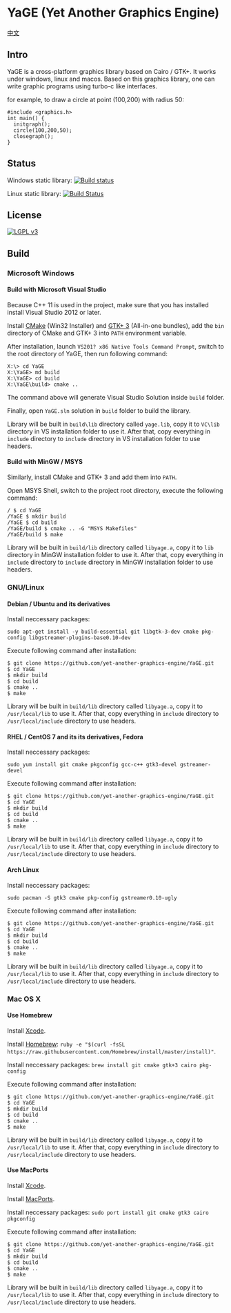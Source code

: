 # YaGE (Yet Another Graphics Engine)

[中文](https://github.com/yet-another-graphics-engine/YaGE/blob/master/README-zh.md)

## Intro

YaGE is a cross-platform graphics library based on Cairo / GTK+. It works under windows, linux and macos.
Based on this graphics library, one can write graphic programs using turbo-c like interfaces.

for example, to draw a circle at point (100,200) with radius 50:

    #include <graphics.h>
    int main() {
      initgraph();
      circle(100,200,50);
      closegraph();
    }

## Status

Windows static library: [![Build status](https://img.shields.io/appveyor/ci/xdqi/yage.svg)](https://ci.appveyor.com/project/xdqi/yage)

Linux static library: [![Build Status](https://img.shields.io/travis/yet-another-graphics-engine/YaGE.svg)](https://travis-ci.org/yet-another-graphics-engine/YaGE)

## License

[![LGPL v3](https://www.gnu.org/graphics/lgplv3-147x51.png)](https://www.gnu.org/licenses/)

## Build

### Microsoft Windows

#### Build with Microsoft Visual Studio

Because C++ 11 is used in the project, make sure that you has installed install Visual Studio 2012 or later.

Install [CMake](http://www.cmake.org/download/) (Win32 Installer) and [GTK+ 3](http://www.gtk.org/download/win32.php) (All-in-one bundles), add the `bin` directory of CMake and GTK+ 3 into `PATH` environment variable.

After installation, launch `VS201? x86 Native Tools Command Prompt`, switch to the root directory of YaGE, then run following command:

```
X:\> cd YaGE
X:\YaGE> md build
X:\YaGE> cd build
X:\YaGE\build> cmake ..
```

The command above will generate Visual Studio Solution inside `build` folder.

Finally, open `YaGE.sln` solution in `build` folder to build the library.

Library will be built in `build\lib` directory called `yage.lib`, copy it to `VC\lib` directory in VS installation folder to use it. After that, copy everything in `include` directory to `include` directory in VS installation folder to use headers.

#### Build with MinGW / MSYS

Similarly, install CMake and GTK+ 3 and add them into `PATH`.

Open MSYS Shell, switch to the project root directory, execute the following command:

```
/ $ cd YaGE
/YaGE $ mkdir build
/YaGE $ cd build
/YaGE/build $ cmake .. -G "MSYS Makefiles"
/YaGE/build $ make
```

Library will be built in `build/lib` directory called `libyage.a`, copy it to `lib` directory in MinGW installation folder to use it. After that, copy everything in `include` directory to `include` directory in MinGW installation folder to use headers.

### GNU/Linux

#### Debian / Ubuntu and its derivatives

Install neccessary packages:

`sudo apt-get install -y build-essential git libgtk-3-dev cmake pkg-config libgstreamer-plugins-base0.10-dev`

Execute following command after installation:

```
$ git clone https://github.com/yet-another-graphics-engine/YaGE.git
$ cd YaGE
$ mkdir build
$ cd build
$ cmake ..
$ make
```

Library will be built in `build/lib` directory called `libyage.a`, copy it to `/usr/local/lib` to use it. After that, copy everything in `include` directory to `/usr/local/include` directory to use headers.


#### RHEL / CentOS 7 and its its derivatives, Fedora

Install neccessary packages:

`sudo yum install git cmake pkgconfig gcc-c++ gtk3-devel gstreamer-devel`

Execute following command after installation:

```
$ git clone https://github.com/yet-another-graphics-engine/YaGE.git
$ cd YaGE
$ mkdir build
$ cd build
$ cmake ..
$ make
```

Library will be built in `build/lib` directory called `libyage.a`, copy it to `/usr/local/lib` to use it. After that, copy everything in `include` directory to `/usr/local/include` directory to use headers.

#### Arch Linux

Install neccessary packages:

`sudo pacman -S gtk3 cmake pkg-config gstreamer0.10-ugly`

Execute following command after installation:

```
$ git clone https://github.com/yet-another-graphics-engine/YaGE.git
$ cd YaGE
$ mkdir build
$ cd build
$ cmake ..
$ make
```

Library will be built in `build/lib` directory called `libyage.a`, copy it to `/usr/local/lib` to use it. After that, copy everything in `include` directory to `/usr/local/include` directory to use headers.

### Mac OS X

#### Use Homebrew

Install [Xcode](https://developer.apple.com/xcode/).

Install [Homebrew](http://brew.sh/): `ruby -e "$(curl -fsSL https://raw.githubusercontent.com/Homebrew/install/master/install)"`.

Install neccessary packages: `brew install git cmake gtk+3 cairo pkg-config`

Execute following command after installation:

```
$ git clone https://github.com/yet-another-graphics-engine/YaGE.git
$ cd YaGE
$ mkdir build
$ cd build
$ cmake ..
$ make
```

Library will be built in `build/lib` directory called `libyage.a`, copy it to `/usr/local/lib` to use it. After that, copy everything in `include` directory to `/usr/local/include` directory to use headers.

#### Use MacPorts

Install [Xcode](https://developer.apple.com/xcode/).

Install [MacPorts](https://www.macports.org/install.php).

Install neccessary packages: `sudo port install git cmake gtk3 cairo pkgconfig`

Execute following command after installation:

```
$ git clone https://github.com/yet-another-graphics-engine/YaGE.git
$ cd YaGE
$ mkdir build
$ cd build
$ cmake ..
$ make
```

Library will be built in `build/lib` directory called `libyage.a`, copy it to `/usr/local/lib` to use it. After that, copy everything in `include` directory to `/usr/local/include` directory to use headers.
